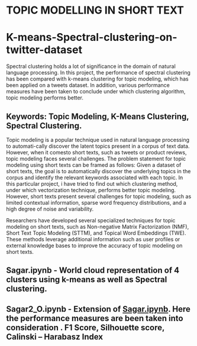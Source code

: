 # TOPIC MODELLING IN SHORT TEXT
# K-means-Spectral-clustering-on-twitter-dataset

Spectral clustering holds a lot of significance in the domain of natural language processing. In this project, the performance of spectral clustering has been compared with k-means clustering for topic modeling, which has been applied on a tweets dataset. In addition, various performance measures have been taken to conclude under which
clustering algorithm, topic modeling performs better.
## Keywords: Topic Modeling, K-Means Clustering, Spectral Clustering.

Topic modeling is a popular technique used in natural language processing to automati-cally discover the latent topics present in a corpus of text data. However, when it comesto short texts, such as tweets or product reviews, topic modeling faces several challenges.
The problem statement for topic modeling using short texts can be framed as follows:
Given a dataset of short texts, the goal is to automatically discover the underlying topics in the corpus and identify the relevant keywords associated with each topic. In this particular project, i have tried to find out which clustering method, under which vectorization technique, performs better topic modeling. However, short texts present several challenges for topic modeling, such as limited contextual information, sparse word frequency distributions, and a high degree of noise and variability.

Researchers have developed several specialized techniques for topic modeling on short texts, such as Non-negative Matrix Factorization (NMF), Short Text Topic Modeling
(STTM), and Topical Word Embeddings (TWE). These methods leverage additional information such as user profiles or external knowledge bases to improve the accuracy
of topic modeling on short texts.


## Sagar.ipynb - World cloud representation of 4 clusters using k-means as well as Spectral clustering.
## Sagar2_O.ipynb - Extension of  [Sagar.ipynb]([https://pages.github.com/](https://github.com/SAGAR-NAYAK2000/K-means-Spectral-clustering-on-twitter-dataset/blob/main/Sagar.ipynb)). Here the performance measures are been taken into consideration . F1 Score, Silhouette score, Calinski – Harabasz Index  
